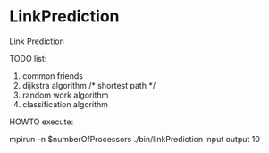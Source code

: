 LinkPrediction
==============

Link Prediction

TODO list:

1. common friends
2. dijkstra algorithm /* shortest path */
3. random work algorithm
4. classification algorithm

HOWTO execute:

mpirun -n $numberOfProcessors ./bin/linkPrediction input output 10
